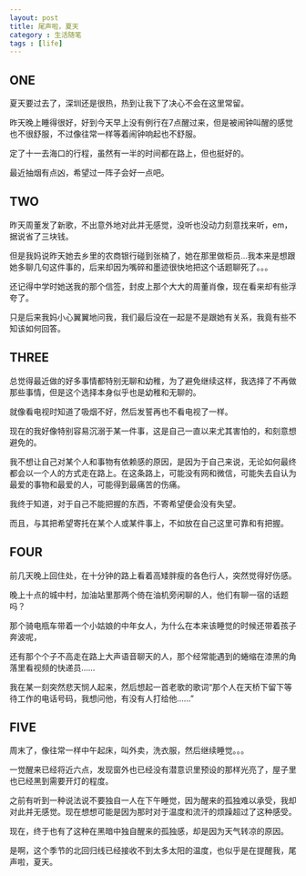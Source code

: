 ```yaml
---
layout: post
title: 尾声啦，夏天
category : 生活随笔
tags : [life]
---
```


## ONE

夏天要过去了，深圳还是很热，热到让我下了决心不会在这里常留。

昨天晚上睡得很好，好到今天早上没有例行在7点醒过来，但是被闹钟叫醒的感觉也不很舒服，不过像往常一样等着闹钟响起也不舒服。

定了十一去海口的行程，虽然有一半的时间都在路上，但也挺好的。

最近抽烟有点凶，希望过一阵子会好一点吧。

## TWO

昨天周董发了新歌，不出意外地对此并无感觉，没听也没动力刻意找来听，em，据说省了三块钱。

但是我妈说昨天她去乡里的农商银行碰到张楠了，她在那里做柜员…我本来是想跟她多聊几句这件事的，后来却因为嘴碎和墨迹很快地把这个话题聊死了。。。

还记得中学时她送我的那个信签，封皮上那个大大的周董肖像，现在看来却有些浮夸了。

只是后来我妈小心翼翼地问我，我们最后没在一起是不是跟她有关系，我竟有些不知该如何回答。

## THREE

总觉得最近做的好多事情都特别无聊和幼稚，为了避免继续这样，我选择了不再做那些事情，但是这个选择本身似乎也是幼稚和无聊的。

就像看电视时知道了吸烟不好，然后发誓再也不看电视了一样。

现在的我好像特别容易沉溺于某一件事，这是自己一直以来尤其害怕的，和刻意想避免的。

我不想让自己对某个人和事物有依赖感的原因，是因为于自己来说，无论如何最终都会以一个人的方式走在路上。在这条路上，可能没有网和微信，可能失去自认为最爱的事物和最爱的人，可能得到最痛苦的伤痛。

我终于知道，对于自己不能把握的东西，不寄希望便会没有失望。

而且，与其把希望寄托在某个人或某件事上，不如放在自己这里可靠和有把握。

## FOUR

前几天晚上回住处，在十分钟的路上看着高矮胖瘦的各色行人，突然觉得好伤感。

晚上十点的城中村，加油站里那两个倚在油机旁闲聊的人，他们有聊一宿的话题吗？

那个骑电瓶车带着一个小姑娘的中年女人，为什么在本来该睡觉的时候还带着孩子奔波呢，

还有那个个子不高走在路上大声语音聊天的人，那个经常能遇到的蜷缩在漆黑的角落里看视频的快递员……

我在某一刻突然悲天悯人起来，然后想起一首老歌的歌词“那个人在天桥下留下等待工作的电话号码，我想问他，有没有人打给他……”

## FIVE

周末了，像往常一样中午起床，叫外卖，洗衣服，然后继续睡觉。。。

一觉醒来已经将近六点，发现窗外也已经没有潜意识里预设的那样光亮了，屋子里也已经黑到需要开灯的程度。

之前有听到一种说法说不要独自一人在下午睡觉，因为醒来的孤独难以承受，我却对此并无感觉。现在想想可能是因为那时对于温度和流汗的烦躁超过了这种感受。

现在，终于也有了这种在黑暗中独自醒来的孤独感，却是因为天气转凉的原因。

是啊，这个季节的北回归线已经接收不到太多太阳的温度，也似乎是在提醒我，尾声啦，夏天。
